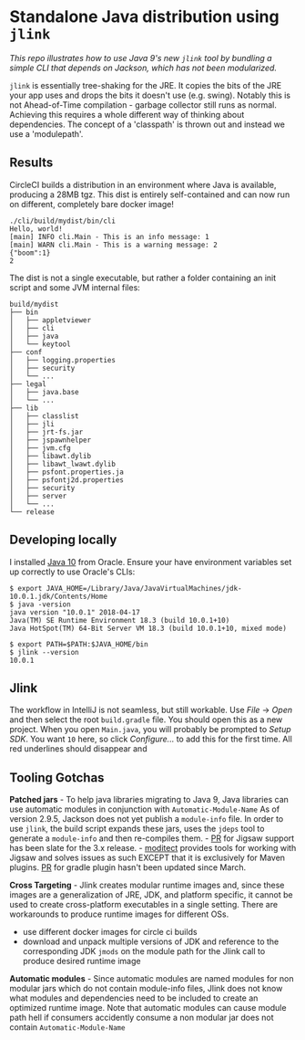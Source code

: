 # Standalone Java distribution using `jlink`

_This repo illustrates how to use Java 9's new `jlink` tool by bundling a simple CLI that depends on Jackson, which has not been modularized._

`jlink` is essentially tree-shaking for the JRE.  It copies the bits of the JRE your app uses and drops the bits it doesn't use (e.g. swing).  Notably this is not Ahead-of-Time compilation - garbage collector still runs as normal.  Achieving this requires a whole different way of thinking about dependencies.  The concept of a 'classpath' is thrown out and instead we use a 'modulepath'.

## Results

CircleCI builds a distribution in an environment where Java is available, producing a 28MB tgz.  This dist is entirely self-contained and can now run on different, completely bare docker image!

```
./cli/build/mydist/bin/cli
Hello, world!
[main] INFO cli.Main - This is an info message: 1
[main] WARN cli.Main - This is a warning message: 2
{"boom":1}
2
```

The dist is not a single executable, but rather a folder containing an init script and some JVM internal files:

```
build/mydist
├── bin
│   ├── appletviewer
│   ├── cli
│   ├── java
│   └── keytool
├── conf
│   ├── logging.properties
│   ├── security
│   └── ...
├── legal
│   ├── java.base
│   └── ...
├── lib
│   ├── classlist
│   ├── jli
│   ├── jrt-fs.jar
│   ├── jspawnhelper
│   ├── jvm.cfg
│   ├── libawt.dylib
│   ├── libawt_lwawt.dylib
│   ├── psfont.properties.ja
│   ├── psfontj2d.properties
│   ├── security
│   ├── server
│   └── ...
└── release
```

## Developing locally

I installed [Java 10](http://www.oracle.com/technetwork/java/javase/downloads/jdk10-downloads-4416644.html) from Oracle. Ensure your have environment variables set up correctly to use Oracle's CLIs:

```
$ export JAVA_HOME=/Library/Java/JavaVirtualMachines/jdk-10.0.1.jdk/Contents/Home
$ java -version
java version "10.0.1" 2018-04-17
Java(TM) SE Runtime Environment 18.3 (build 10.0.1+10)
Java HotSpot(TM) 64-Bit Server VM 18.3 (build 10.0.1+10, mixed mode)

$ export PATH=$PATH:$JAVA_HOME/bin
$ jlink --version
10.0.1
```

## Jlink 
The workflow in IntelliJ is not seamless, but still workable.  Use _File_ -> _Open_ and then select the root `build.gradle` file. You should open this as a new project.  When you open `Main.java`, you will probably be prompted to _Setup SDK_. You want `10` here, so click _Configure..._ to add this for the first time.  All red underlines should disappear and

## Tooling Gotchas

**Patched jars** - To help java libraries migrating to Java 9, Java libraries can use automatic modules in conjunction with `Automatic-Module-Name`  As of version 2.9.5, Jackson does not yet publish a `module-info` file.  In order to use `jlink`, the build script expands these jars, uses the `jdeps` tool to generate a `module-info` and then re-compiles them. 
    - [PR](https://github.com/FasterXML/jackson-core/pull/358) for Jigsaw support has been slate for the 3.x release.
    - [moditect](https://github.com/moditect/moditect) provides tools for working with Jigsaw and solves issues as such EXCEPT that it is exclusively for Maven plugins. [PR](https://github.com/moditect/moditect/pull/44) for gradle plugin hasn't been updated since March.

**Cross Targeting** - Jlink creates modular runtime images and, since these images are a generalization of JRE, JDK, and platform specific, it cannot be used to create cross-platform executables in a single setting. There are workarounds to produce runtime images for different OSs.
  - use different docker images for circle ci builds
  - download and unpack multiple versions of JDK and reference to the corresponding JDK `jmods` on the module path for the Jlink call to produce desired runtime image

**Automatic modules** - Since automatic modules are named modules for non modular jars which do not contain module-info files, Jlink does not know what modules and dependencies need to be included to create an optimized runtime image. Note that automatic modules can cause module path hell if consumers accidently consume a non modular jar does not contain `Automatic-Module-Name`
